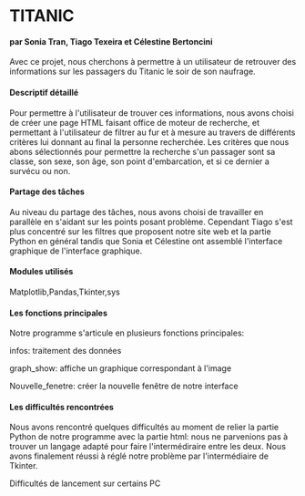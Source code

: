 # TITANIC
#### par Sonia Tran, Tiago Texeira et Célestine Bertoncini


Avec ce projet, nous cherchons à permettre à un utilisateur de retrouver des informations sur les passagers du Titanic le soir de son naufrage.



#### Descriptif détaillé

Pour permettre à l'utilisateur de trouver ces informations, nous avons choisi de créer une page HTML faisant office de moteur de recherche, et permettant à l'utilisateur de filtrer au fur et à mesure au travers de différents critères lui donnant au final la personne recherchée.
Les critères que nous abons sélectionnés pour permettre la recherche s'un passager sont sa classe, son sexe, son âge, son point d'embarcation, et si ce dernier a survécu ou non.




#### Partage des tâches

Au niveau du partage des tâches, nous avons choisi de travailler en parallèle en s'aidant sur les points posant problème. Cependant Tiago s'est plus concentré sur les filtres que proposent notre site web et la partie Python en général tandis que Sonia et Célestine ont assemblé l'interface graphique de l'interface graphique.

#### Modules utilisés
Matplotlib,Pandas,Tkinter,sys

#### Les fonctions principales 
Notre programme s'articule en plusieurs fonctions principales:

infos: traitement des données

graph_show: affiche un graphique correspondant à l'image

Nouvelle_fenetre: créer la nouvelle fenêtre de notre interface


#### Les difficultés rencontrées 
Nous avons rencontré quelques difficultés au moment de relier la partie Python de notre programme avec la partie html: nous ne parvenions pas à trouver un langage adapté pour faire l'intermédiraire entre les deux. Nous avons finalement réussi à réglé notre problème par l'intermédiaire de Tkinter.

Difficultés de lancement sur certains PC
